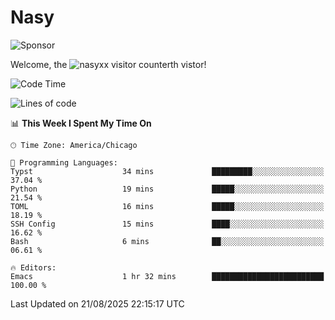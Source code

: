 # Nasy

<!--
<p align="center">
<img height="200" src="https://github-readme-stats.vercel.app/api?username=nasyxx&count_private=true&show_icons=true&theme=dracula&include_all_commits=true"/>
<img height="200" src="https://github-readme-stats.vercel.app/api/top-langs/?username=nasyxx&theme=dracula&hide=html,jupyter+notebook&count_private=true&show_icons=true"/>
</p>

  
----------------
-->

![Sponsor](https://img.shields.io/static/v1.svg?label=Sponsor&message=%E2%9D%A4&logo=GitHub&style=flat&color=pink)
 
Welcome, the ![nasyxx visitor counter](https://count.getloli.com/get/@nasyxx?theme=rule34)th vistor!
 
<!--START_SECTION:waka-->
![Code Time](http://img.shields.io/badge/Code%20Time-4%2C751%20hrs%206%20mins-blue)

![Lines of code](https://img.shields.io/badge/From%20Hello%20World%20I%27ve%20Written-6.3%20million%20lines%20of%20code-blue)

📊 **This Week I Spent My Time On** 

```text
🕑︎ Time Zone: America/Chicago

💬 Programming Languages: 
Typst                    34 mins             █████████░░░░░░░░░░░░░░░░   37.04 % 
Python                   19 mins             █████░░░░░░░░░░░░░░░░░░░░   21.54 % 
TOML                     16 mins             █████░░░░░░░░░░░░░░░░░░░░   18.19 % 
SSH Config               15 mins             ████░░░░░░░░░░░░░░░░░░░░░   16.62 % 
Bash                     6 mins              ██░░░░░░░░░░░░░░░░░░░░░░░   06.61 % 

🔥 Editors: 
Emacs                    1 hr 32 mins        █████████████████████████   100.00 % 
```


 Last Updated on 21/08/2025 22:15:17 UTC
<!--END_SECTION:waka-->

<!-- ![visitors](https://visitor-badge.laobi.icu/badge?page_id=nasyxx.nasyxx) -->
